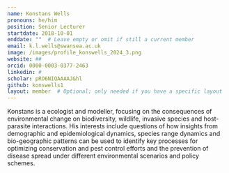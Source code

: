 ```yaml
---
name: Konstans Wells
pronouns: he/him
position: Senior Lecturer
startdate: 2018-10-01
enddate: ""  # Leave empty or omit if still a current member
email: k.l.wells@swansea.ac.uk
image: /images/profile_konswells_2024_3.png
website: ##
orcid: 0000-0003-0377-2463
linkedin: #
scholar: pRO6NIQAAAAJ&hl
github: konswells1
layout: member  # Optional; only needed if you have a specific layout
---
```


Konstans is a ecologist and modeller, focusing on the consequences of environmental change on biodiversity, wildlife, invasive species and host-parasite interactions. His interests include questions of how insights from demographic and epidemiological dynamics, species range dynamics and bio-geographic patterns can be used to identify key processes for optimizing conservation and pest control efforts and the prevention of disease spread under different environmental scenarios and policy schemes. 



